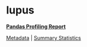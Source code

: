 # lupus

[**Pandas Profiling Report**](https://epistasislab.github.io/penn-ml-benchmarks/profile/lupus.html)

[Metadata](metadata.yaml) | [Summary Statistics](summary_stats.tsv)
